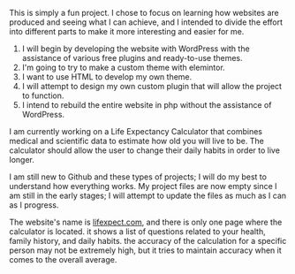 <p dir="auto">This is simply a fun project. I chose to focus on learning how websites are produced and seeing what I can achieve, and I intended to divide the effort into different parts to make it more interesting and easier for me.</p>
<ol>
<li dir="auto">I will begin by developing the website with WordPress with the assistance of various free plugins and ready-to-use themes.</li>
<li dir="auto">I'm going to try to make a custom theme with elemintor.</li>
<li dir="auto">I want to use HTML to develop my own theme.</li>
<li dir="auto">I will attempt to design my own custom plugin that will allow the project to function.</li>
<li dir="auto">I intend to rebuild the entire website in php without the assistance of WordPress.</li>
</ol>
<p dir="auto">I am currently working on a Life Expectancy Calculator that combines medical and scientific data to estimate how old you will live to be. The calculator should allow the user to change their daily habits in order to live longer.</p>
<p dir="auto">I am still new to Github and these types of projects; I will do my best to understand how everything works. My project files are now empty since I am still in the early stages; I will attempt to update the files as much as I can as I progress.</p>
<p dir="auto">The website's name is&nbsp;<a href="https://github.com/theexpecter/lifexpect/blob/main/lifexpect.com">lifexpect.com</a>, and there is only one page where the calculator is located. it shows a list of questions related to your health, family history, and daily habits. the accuracy of the calculation for a specific person may not be extremely high, but it tries to maintain accuracy when it comes to the overall average.</p>
